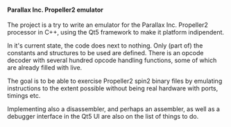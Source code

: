 #### Parallax Inc. Propeller2 emulator

The project is a try to write an emulator for the Parallax Inc. Propeller2
processor in C++, using the Qt5 framework to make it platform indipendent.

In it's current state, the code does next to nothing. Only (part of) the
constants and structures to be used are defined. There is an opcode decoder
with several hundred opcode handling functions, some of which are already
filled with live.

The goal is to be able to exercise Propeller2 spin2 binary files by
emulating instructions to the extent possible without being real hardware
with ports, timings etc.

Implementing also a disassembler, and perhaps an assembler, as well as
a debugger interface in the Qt5 UI are also on the list of things to do.
